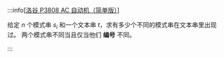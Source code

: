 :::info[[洛谷 P3808 AC 自动机（简单版）](https://www.luogu.com.cn/problem/P3808)]

给定 $n$ 个模式串 $s_i$ 和一个文本串 $t$，求有多少个不同的模式串在文本串里出现过。
两个模式串不同当且仅当他们 **编号** 不同。

:::
